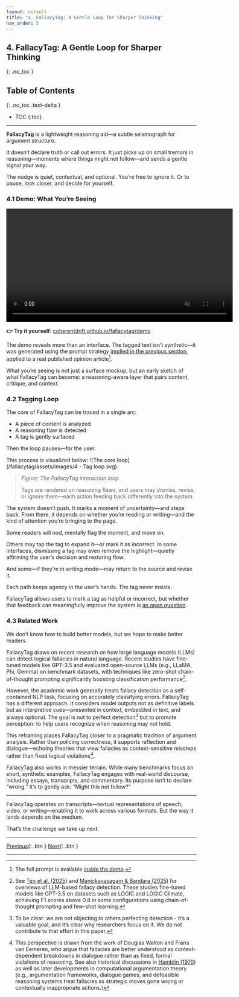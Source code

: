 ```yaml
---
layout: default
title: "4. FallacyTag: A Gentle Loop for Sharper Thinking"
nav_order: 5
---
```


## 4. FallacyTag: A Gentle Loop for Sharper Thinking
{: .no_toc }

## Table of Contents
{: .no_toc .text-delta }

- TOC
{:toc}
---

**FallacyTag** is a lightweight reasoning aid—a subtle seismograph for argument structure.

It doesn’t declare truth or call out errors. It just picks up on small tremors in reasoning—moments where things might not follow—and sends a gentle signal your way.

The nudge is quiet, contextual, and optional. You’re free to ignore it. Or to pause, look closer, and decide for yourself.

### 4.1 Demo: What You’re Seeing

<video width="600" controls controls autoplay muted loop>
  <source src="{{ '/assets/fallacytag_demo.mp4' | relative_url }}" type="video/mp4">
  Your browser does not support the video tag.
</video>

**👉 Try it yourself**: [coherentdrift.github.io/fallacytag/demo](/fallacytag/demo/?theme=academic)

The demo reveals more than an interface. The tagged text isn’t synthetic—it was generated using the prompt strategy [implied in the previous section](/fallacytag/pages/03-scaffolded-intelligence/#32-designing-within-limits), applied to a real published opinion article[^1].

What you’re seeing is not just a surface mockup, but an early sketch of what FallacyTag can become: a reasoning-aware layer that pairs content, critique, and context.

### 4.2 Tagging Loop

The core of FallacyTag can be traced in a single arc:

- A piece of content is analyzed
- A reasoning flaw is detected
- A tag is gently surfaced

Then the loop pauses—for the user.

This process is visualized below:
![The core loop](/fallacytag/assets/images/4 - Tag loop.svg).
> *Figure: The FallacyTag interaction loop.*
>  
> Tags are rendered on reasoning flaws, and users may dismiss, revise, or ignore them—each action feeding back differently into the system.

The system doesn’t push. It marks a moment of uncertainty—and steps back. From there, it depends on whether you’re reading or writing—and the kind of attention you’re bringing to the page.

Some readers will nod, mentally flag the moment, and move on.

Others may tap the tag to expand it—or mark it as incorrect. In some interfaces, dismissing a tag may even remove the highlight—quietly affirming the user’s decision and restoring flow.

And some—if they’re in writing mode—may return to the source and revise it.

Each path keeps agency in the user’s hands. The tag never insists.

FallacyTag allows users to mark a tag as helpful or incorrect, but whether that feedback can meaningfully improve the system is [an open question](/fallacytag/pages/appendices/appendix-c/).

### 4.3 Related Work

We don’t know how to build better models, but we hope to make better readers.

FallacyTag draws on recent research on how large language models (LLMs) can detect logical fallacies in natural language. Recent studies have fine-tuned models like GPT-3.5 and evaluated open-source LLMs (e.g., LLaMA, Phi, Gemma) on benchmark datasets, with techniques like zero-shot chain-of-thought prompting significantly boosting classification performance[^2].

However, the academic work generally treats fallacy detection as a self-contained NLP task, focusing on accurately classifying errors. FallacyTag has a different approach. It considers model outputs not as definitive labels but as interpretive cues—presented in context, embedded in text, and always optional. The goal is not to perfect detection[^3] but to promote perception: to help users recognize when reasoning may not hold.

This reframing places FallacyTag closer to a pragmatic tradition of argument analysis. Rather than policing correctness, it supports reflection and dialogue—echoing theories that view fallacies as context-sensitive missteps rather than fixed logical violations[^4].

FallacyTag also works in messier terrain. While many benchmarks focus on short, synthetic examples, FallacyTag engages with real-world discourse, including essays, transcripts, and commentary. Its purpose isn’t to declare “wrong.” It’s to gently ask: “Might this not follow?”

---

FallacyTag operates on transcripts—textual representations of speech, video, or writing—enabling it to work across various formats. But the way it lands depends on the medium.

That’s the challenge we take up next.

---

[Previous](/fallacytag/pages/03-scaffolded-intelligence/){: .btn } [Next](/fallacytag/pages/05-modalities-and-fit/){: .btn }

---
[^1]: The full prompt is available [inside the demo](/fallacytag/demo).
[^2]: See [Teo et al. (2025)](https://doi.org/10.1007/978-981-96-8197-6_29) and [Manickavasagam & Bandara (2025)](https://doi.org/10.1007/978-3-031-90341-0_4) for overviews of LLM-based fallacy detection. These studies fine-tuned models like GPT-3.5 on datasets such as LOGIC and LOGIC Climate, achieving F1 scores above 0.8 in some configurations using chain-of-thought prompting and few-shot learning.
[^3]: To be clear: we are not objecting to others perfecting detection - it’s a valuable goal, and it’s clear why researchers focus on it. We do not contribute to that effort in this paper.
[^4]: This perspective is drawn from the work of Douglas Walton and Frans van Eemeren, who argue that fallacies are better understood as context-dependent breakdowns in dialogue rather than as fixed, formal violations of reasoning. See also historical discussions in [Hamblin (1970)](https://archive.org/details/fallacies0000hamb/page/n5/mode/2up) as well as later developments in computational argumentation theory (e.g., argumentation frameworks, dialogue games, and defeasible reasoning systems treat fallacies as strategic moves gone wrong or contextually inappropriate actions.)
